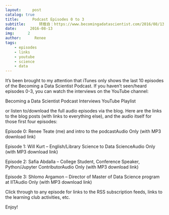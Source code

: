 ```yaml
---
layout:     post
catalog: true
title:      Podcast Episodes 0 to 3
subtitle:      转载自：https://www.becomingadatascientist.com/2016/08/13/podcast-episodes-0-3/
date:      2016-08-13
img:      2
author:      Renee
tags:
    - episodes
    - links
    - youtube
    - science
    - data
---
```


It’s been brought to my attention that iTunes only shows the last 10 episodes of the Becoming a Data Scientist Podcast. If you haven’t seen/heard episodes 0-3, you can watch the interviews on the YouTube channel:

Becoming a Data Scientist Podcast Interviews YouTube Playlist

or listen to/download the full audio episodes via the blog. Here are the links to the blog posts (with links to everything else), and the audio itself for those first four episodes:

Episode 0: Renee Teate (me) and intro to the podcastAudio Only (with MP3 download link)

Episode 1: Will Kurt – English/Library Science to Data ScienceAudio Only (with MP3 download link)

Episode 2: Safia Abdalla – College Student, Conference Speaker, Python/Jupyter ContributorAudio Only (with MP3 download link)

Episode 3: Shlomo Argamon – Director of Master of Data Science program at IITAudio Only (with MP3 download link)

Click through to any episode for links to the RSS subscription feeds, links to the learning club activities, etc.

Enjoy!
